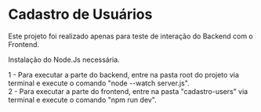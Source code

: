# Cadastro de Usuários
 Este projeto foi realizado apenas para teste de interação do Backend com o Frontend.

Instalação do Node.Js necessária.

1 - Para executar a parte do backend, entre na pasta root do projeto via terminal e execute o comando "node --watch server.js".
<br>
2 - Para executar a parte do frontend, entre na pasta "cadastro-users" via terminal e execute o comando "npm run dev".
 
